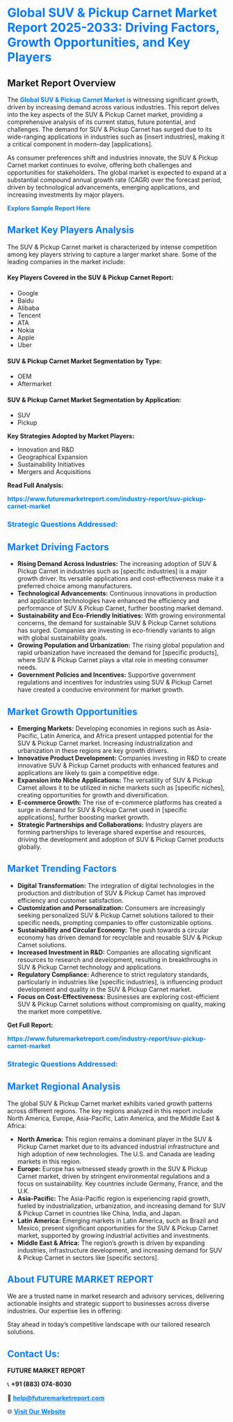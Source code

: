 <h1 style="color: #007BFF;">Global SUV & Pickup Carnet Market Report 2025-2033: Driving Factors, Growth Opportunities, and Key Players</h1>

<section id="overview">
<h2>Market Report Overview</h2>
<p>The <a href="https://www.futuremarketreport.com/industry-report/suv-pickup-carnet-market" style="color: #007BFF; text-decoration: none;"><strong>Global SUV & Pickup Carnet Market</strong></a> is witnessing significant growth, driven by increasing demand across various industries. This report delves into the key aspects of the SUV & Pickup Carnet market, providing a comprehensive analysis of its current status, future potential, and challenges. The demand for SUV & Pickup Carnet has surged due to its wide-ranging applications in industries such as [insert industries], making it a critical component in modern-day [applications].</p>
<p>As consumer preferences shift and industries innovate, the SUV & Pickup Carnet market continues to evolve, offering both challenges and opportunities for stakeholders. The global market is expected to expand at a substantial compound annual growth rate (CAGR) over the forecast period, driven by technological advancements, emerging applications, and increasing investments by major players.</p>
</section>

<section id="overview">
<p><a href="https://www.futuremarketreport.com/request-sample/reportId=90936" style="color: #007BFF; text-decoration: none;"><strong>Explore Sample Report Here</strong></a></p>
</section>

<section id="key-players">
<h2 style="color: #007BFF;">Market Key Players Analysis</h2>
<p>The SUV & Pickup Carnet market is characterized by intense competition among key players striving to capture a larger market share. Some of the leading companies in the market include:</p>
<h4>Key Players Covered in the SUV & Pickup Carnet Report:</h4>
<ul><li>Google</li><li>Baidu</li><li>Alibaba</li><li>Tencent</li><li>ATA</li><li>Nokia</li><li>Apple</li><li>Uber</li></ul>
<h4>SUV & Pickup Carnet Market Segmentation by Type:</h4>
<ul><li>OEM</li><li>Aftermarket</li></ul>

<h4>SUV & Pickup Carnet Market Segmentation by Application:</h4>
<ul><li>SUV</li><li>Pickup</li></ul>
<p><strong>Key Strategies Adopted by Market Players:</strong></p>
<ul>
<li>Innovation and R&D</li>
<li>Geographical Expansion</li>
<li>Sustainability Initiatives</li>
<li>Mergers and Acquisitions</li>
</ul>
</section>

<section>
<p><strong>Read Full Analysis: </strong></p><a href="https://www.futuremarketreport.com/industry-report/suv-pickup-carnet-market" style="color: #007BFF; text-decoration: none;"><strong>https://www.futuremarketreport.com/industry-report/suv-pickup-carnet-market</strong></a>
<h3 style="color: #007BFF;">Strategic Questions Addressed:</h3>
</section>

<section id="driving-factors">
<h2 style="color: #007BFF;">Market Driving Factors</h2>
<ul>
<li><strong>Rising Demand Across Industries:</strong> The increasing adoption of SUV & Pickup Carnet in industries such as [specific industries] is a major growth driver. Its versatile applications and cost-effectiveness make it a preferred choice among manufacturers.</li>
<li><strong>Technological Advancements:</strong> Continuous innovations in production and application technologies have enhanced the efficiency and performance of SUV & Pickup Carnet, further boosting market demand.</li>
<li><strong>Sustainability and Eco-Friendly Initiatives:</strong> With growing environmental concerns, the demand for sustainable SUV & Pickup Carnet solutions has surged. Companies are investing in eco-friendly variants to align with global sustainability goals.</li>
<li><strong>Growing Population and Urbanization:</strong> The rising global population and rapid urbanization have increased the demand for [specific products], where SUV & Pickup Carnet plays a vital role in meeting consumer needs.</li>
<li><strong>Government Policies and Incentives:</strong> Supportive government regulations and incentives for industries using SUV & Pickup Carnet have created a conducive environment for market growth.</li>
</ul>
</section>

<section id="growth-opportunities">
<h2 style="color: #007BFF;">Market Growth Opportunities</h2>
<ul>
<li><strong>Emerging Markets:</strong> Developing economies in regions such as Asia-Pacific, Latin America, and Africa present untapped potential for the SUV & Pickup Carnet market. Increasing industrialization and urbanization in these regions are key growth drivers.</li>
<li><strong>Innovative Product Development:</strong> Companies investing in R&D to create innovative SUV & Pickup Carnet products with enhanced features and applications are likely to gain a competitive edge.</li>
<li><strong>Expansion into Niche Applications:</strong> The versatility of SUV & Pickup Carnet allows it to be utilized in niche markets such as [specific niches], creating opportunities for growth and diversification.</li>
<li><strong>E-commerce Growth:</strong> The rise of e-commerce platforms has created a surge in demand for SUV & Pickup Carnet used in [specific applications], further boosting market growth.</li>
<li><strong>Strategic Partnerships and Collaborations:</strong> Industry players are forming partnerships to leverage shared expertise and resources, driving the development and adoption of SUV & Pickup Carnet products globally.</li>
</ul>
</section>

<section id="trending-factors">
<h2 style="color: #007BFF;">Market Trending Factors</h2>
<ul>
<li><strong>Digital Transformation:</strong> The integration of digital technologies in the production and distribution of SUV & Pickup Carnet has improved efficiency and customer satisfaction.</li>
<li><strong>Customization and Personalization:</strong> Consumers are increasingly seeking personalized SUV & Pickup Carnet solutions tailored to their specific needs, prompting companies to offer customizable options.</li>
<li><strong>Sustainability and Circular Economy:</strong> The push towards a circular economy has driven demand for recyclable and reusable SUV & Pickup Carnet solutions.</li>
<li><strong>Increased Investment in R&D:</strong> Companies are allocating significant resources to research and development, resulting in breakthroughs in SUV & Pickup Carnet technology and applications.</li>
<li><strong>Regulatory Compliance:</strong> Adherence to strict regulatory standards, particularly in industries like [specific industries], is influencing product development and quality in the SUV & Pickup Carnet market.</li>
<li><strong>Focus on Cost-Effectiveness:</strong> Businesses are exploring cost-efficient SUV & Pickup Carnet solutions without compromising on quality, making the market more competitive.</li>
</ul>
</section>

<section>
<p><strong>Get Full Report: </strong></p><a href="https://www.futuremarketreport.com/industry-report/suv-pickup-carnet-market" style="color: #007BFF; text-decoration: none;"><strong>https://www.futuremarketreport.com/industry-report/suv-pickup-carnet-market</strong></a>
<h3 style="color: #007BFF;">Strategic Questions Addressed:</h3>
</section>


<section id="regional-analysis">
<h2 style="color: #007BFF;">Market Regional Analysis</h2>
<p>The global SUV & Pickup Carnet market exhibits varied growth patterns across different regions. The key regions analyzed in this report include North America, Europe, Asia-Pacific, Latin America, and the Middle East & Africa:</p>
<ul>
<li><strong>North America:</strong> This region remains a dominant player in the SUV & Pickup Carnet market due to its advanced industrial infrastructure and high adoption of new technologies. The U.S. and Canada are leading markets in this region.</li>
<li><strong>Europe:</strong> Europe has witnessed steady growth in the SUV & Pickup Carnet market, driven by stringent environmental regulations and a focus on sustainability. Key countries include Germany, France, and the U.K.</li>
<li><strong>Asia-Pacific:</strong> The Asia-Pacific region is experiencing rapid growth, fueled by industrialization, urbanization, and increasing demand for SUV & Pickup Carnet in countries like China, India, and Japan.</li>
<li><strong>Latin America:</strong> Emerging markets in Latin America, such as Brazil and Mexico, present significant opportunities for the SUV & Pickup Carnet market, supported by growing industrial activities and investments.</li>
<li><strong>Middle East & Africa:</strong> The region’s growth is driven by expanding industries, infrastructure development, and increasing demand for SUV & Pickup Carnet in sectors like [specific sectors].</li>
</ul>
</section>

<footer>
<h2 style="color: #007BFF;">About FUTURE MARKET REPORT</h2>
<p>We are a trusted name in market research and advisory services, delivering actionable insights and strategic support to businesses across diverse industries. Our expertise lies in offering:</p>

<p>Stay ahead in today’s competitive landscape with our tailored research solutions.</p>

<h2 style="color: #007BFF;">Contact Us:</h2>
<p><strong>FUTURE MARKET REPORT</strong></p>
<p>📞 <strong>+91 (883) 074-8030</strong></p>
<p>📧 <strong><a href="mailto:help@futuremarketreport.com" style="color: #007BFF;">help@futuremarketreport.com</a></strong></p>
<p>🌐 <strong><a href="https://www.futuremarketreport.com/" style="color: #007BFF;">Visit Our Website</a></strong></p>
</footer>